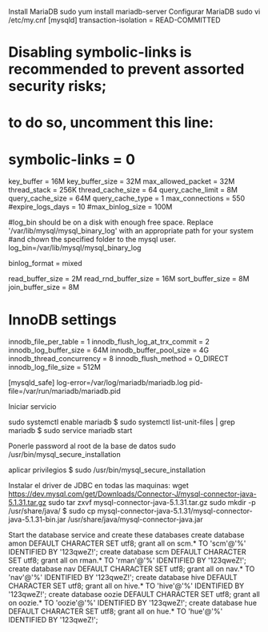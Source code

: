 Install MariaDB
sudo yum install mariadb-server
Configurar MariaDB
sudo vi /etc/my.cnf
[mysqld]
transaction-isolation = READ-COMMITTED
# Disabling symbolic-links is recommended to prevent assorted security risks;
# to do so, uncomment this line:
# symbolic-links = 0

key_buffer = 16M
key_buffer_size = 32M
max_allowed_packet = 32M
thread_stack = 256K
thread_cache_size = 64
query_cache_limit = 8M
query_cache_size = 64M
query_cache_type = 1
max_connections = 550
#expire_logs_days = 10
#max_binlog_size = 100M

#log_bin should be on a disk with enough free space. Replace '/var/lib/mysql/mysql_binary_log' with an appropriate path for your system
#and chown the specified folder to the mysql user.
log_bin=/var/lib/mysql/mysql_binary_log

binlog_format = mixed

read_buffer_size = 2M
read_rnd_buffer_size = 16M
sort_buffer_size = 8M
join_buffer_size = 8M

# InnoDB settings
innodb_file_per_table = 1
innodb_flush_log_at_trx_commit  = 2
innodb_log_buffer_size = 64M
innodb_buffer_pool_size = 4G
innodb_thread_concurrency = 8
innodb_flush_method = O_DIRECT
innodb_log_file_size = 512M

[mysqld_safe]
log-error=/var/log/mariadb/mariadb.log
pid-file=/var/run/mariadb/mariadb.pid


Iniciar servicio

sudo systemctl enable mariadb 
$ sudo systemctl list-unit-files | grep mariadb
$ sudo service mariadb start

Ponerle password al root de la base de datos
sudo /usr/bin/mysql_secure_installation

aplicar privilegios
$ sudo /usr/bin/mysql_secure_installation

Instalar el driver de JDBC en todas las maquinas:
wget https://dev.mysql.com/get/Downloads/Connector-J/mysql-connector-java-5.1.31.tar.gz
sudo tar zxvf mysql-connector-java-5.1.31.tar.gz
sudo mkdir -p /usr/share/java/
$ sudo cp mysql-connector-java-5.1.31/mysql-connector-java-5.1.31-bin.jar /usr/share/java/mysql-connector-java.jar

Start the database service and create these databases
create database amon DEFAULT CHARACTER SET utf8;
grant all on scm.* TO 'scm'@'%' IDENTIFIED BY '123qweZ!';
create database scm DEFAULT CHARACTER SET utf8;
grant all on rman.* TO 'rman'@'%' IDENTIFIED BY '123qweZ!';
create database nav DEFAULT CHARACTER SET utf8;
grant all on nav.* TO 'nav'@'%' IDENTIFIED BY '123qweZ!';
create database hive DEFAULT CHARACTER SET utf8;
grant all on hive.* TO 'hive'@'%' IDENTIFIED BY '123qweZ!';
create database oozie DEFAULT CHARACTER SET utf8; 
grant all on oozie.* TO 'oozie'@'%' IDENTIFIED BY '123qweZ!'; 
create database hue DEFAULT CHARACTER SET utf8; 
grant all on hue.* TO 'hue'@'%' IDENTIFIED BY '123qweZ!'; 


